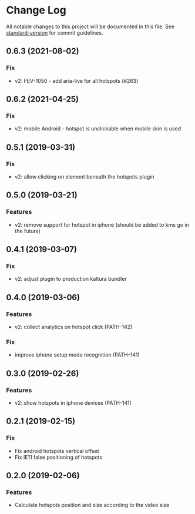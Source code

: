 # Change Log

All notable changes to this project will be documented in this file. See [standard-version](https://github.com/conventional-changelog/standard-version) for commit guidelines.

## 0.6.3 (2021-08-02)

### Fix

* v2: FEV-1050 - add aria-live for all hotspots (#263)

## 0.6.2 (2021-04-25)

### Fix

* v2: mobile Android - hotspot is unclickable when mobile skin is used

## 0.5.1 (2019-03-31)

### Fix

* v2: allow clicking on element beneath the hotspots plugin



## 0.5.0 (2019-03-21)

### Features

* v2:  remove support for hotspot in iphone (should be added to kms go in the future)

## 0.4.1 (2019-03-07)

### Fix

* v2:  adjust plugin to production kaltura bundler


## 0.4.0 (2019-03-06)

### Features

* v2: collect analytics on hotspot click (PATH-142)

### Fix
* improve iphone setup mode recognition (PATH-141)


## 0.3.0 (2019-02-26)

### Features

* v2: show hotspots in iphone devices (PATH-141)


## 0.2.1 (2019-02-15)

### Fix

* Fix android hotspots vertical offset
* Fix IE11 false positioning of hotspots


## 0.2.0 (2019-02-06)

### Features

* Calculate hotspots position and size according to the video size
